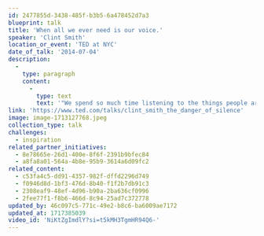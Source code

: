 ```yaml
---
id: 2477855d-3438-485f-b3b5-6a478452d7a3
blueprint: talk
title: 'When all we ever need is our voice.'
speaker: 'Clint Smith'
location_or_event: 'TED at NYC'
date_of_talk: '2014-07-04'
description:
  -
    type: paragraph
    content:
      -
        type: text
        text: '"We spend so much time listening to the things people are saying that we rarely pay attention to the things they don''t," says poet and teacher Clint Smith. A short, powerful piece from the heart, about finding the courage to speak up against ignorance and injustice.'
link: 'https://www.ted.com/talks/clint_smith_the_danger_of_silence'
image: image-1713127768.jpeg
collection_type: talk
challenges:
  - inspiration
related_partner_initiatives:
  - 8e78665e-26d1-400e-8f6f-2391b9bfec84
  - a8fa8a01-564a-4b8e-95b9-3614a6d09fc2
related_content:
  - c53fa4c5-dd91-4357-982f-dffd2296d749
  - f0946d8d-1bf3-476d-8b40-f1f2b7db91c3
  - 2308eaf9-48ef-4d96-b90a-2ba636cf0996
  - 2fee77f1-f8b6-466d-8c94-25ad7c372778
updated_by: 46c097c5-771c-49e2-b8c6-ba6009ae7172
updated_at: 1717385039
video_id: 'NiKtZgImdlY?si=t5kMH3TgmHR94Q6-'
---
```

